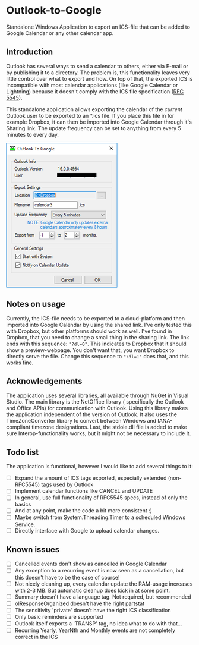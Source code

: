# Outlook-to-Google
Standalone Windows Application to export an ICS-file that can be added to Google Calendar or any other calendar app.

## Introduction
Outlook has several ways to send a calendar to others, either via E-mail or by publishing it to a directory. The problem is, this functionality leaves very little control over what to export and how. On top of that, the exported ICS is incompatible with most calendar applications (like Google Calendar or Lightning) because it doesn't comply with the ICS file specification ([RFC 5545](https://tools.ietf.org/html/rfc5545)).

This standalone application allows exporting the calendar of the *current* Outlook user to be exported to an \*.ics file. If you place this file in for example Dropbox, it can then be imported into Google Calendar through it's Sharing link. The update frequency can be set to anything from every 5 minutes to every day.

![Screenshot of settings](https://github.com/raimund89/Outlook-to-Google/blob/e5435ff5527049ae1a0120beda813edc4504e393/OutlookToGoogle.png)

## Notes on usage
Currently, the ICS-file needs to be exported to a cloud-platform and then imported into Google Calendar by using the shared link. I've only tested this with Dropbox, but other platforms should work as well. I've found in Dropbox, that you need to change a small thing in the sharing link. The link ends with this sequence: ``"?dl=0"``. This indicates to Dropbox that it should show a preview-webpage. You don't want that, you want Dropbox to directly serve the file. Change this sequence to ```"?dl=1"``` does that, and this works fine.

## Acknowledgements
The application uses several libraries, all available through NuGet in Visual Studio. The main library is the NetOffice library ( specifically the Outlook and Office APIs) for communication with Outlook. Using this library makes the application independent of the version of Outlook. It also uses the TimeZoneConverter library to convert between Windows and IANA-compliant timezone designations. Last, the stdole.dll file is added to make sure Interop-functionality works, but it might not be necessary to include it.

## Todo list
The application is functional, however I would like to add several things to it:
- [ ] Expand the amount of ICS tags exported, especially extended (non-RFC5545) tags used by Outlook
- [ ] Implement calendar functions like CANCEL and UPDATE
- [ ] In general, use full functionality of RFC5545 specs, instead of only the basics
- [ ] And at any point, make the code a bit more consistent :)
- [ ] Maybe switch from System.Threading.Timer to a scheduled Windows Service.
- [ ] Directly interface with Google to upload calendar changes.

## Known issues
- [ ] Cancelled events don't show as cancelled in Google Calendar
- [ ] Any exception to a recurring event is now seen as a cancellation, but this doesn't have to be the case of course!
- [ ] Not nicely cleaning up, every calendar update the RAM-usage increases with 2-3 MB. But automatic cleanup does kick in at some point.
- [ ] Summary doesn't have a language tag. Not required, but recommended
- [ ] olResponseOrganized doesn't have the right partstat
- [ ] The sensitivity 'private' doesn't have the right ICS classification
- [ ] Only basic reminders are supported
- [ ] Outlook itself exports a 'TRANSP' tag, no idea what to do with that...
- [ ] Recurring Yearly, YearNth and Monthly events are not completely correct in the ICS
